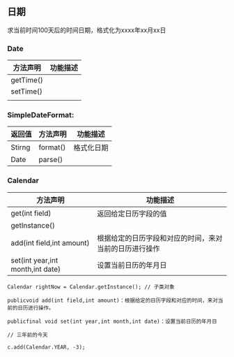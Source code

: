 ## 日期

求当前时间100天后的时间日期，格式化为xxxx年xx月xx日

### Date

| 方法声明      | 功能描述 |
| --------- | ---- |
| getTime() |      |
| setTime() |      |
|           |      |

### SimpleDateFormat:

| 返回值    | 方法声明     | 功能描述  |
| ------ | -------- | ----- |
| Stirng | format() | 格式化日期 |
| Date   | parse()  |       |

### Calendar

| 方法声明                             | 功能描述                        |
| -------------------------------- | --------------------------- |
| get(int field)                   | 返回给定日历字段的值                  |
| getInstance()                    |                             |
| add(int field,int amount)        | 根据给定的日历字段和对应的时间，来对当前的日历进行操作 |
| set(int year,int month,int date) | 设置当前日历的年月日                  |

```
Calendar rightNow = Calendar.getInstance(); // 子类对象

publicvoid add(int field,int amount)：根据给定的日历字段和对应的时间，来对当前的日历进行操作。

publicfinal void set(int year,int month,int date)：设置当前日历的年月日

// 三年前的今天

c.add(Calendar.YEAR, -3);

```

